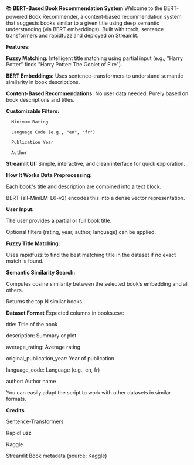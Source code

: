 📚 **BERT-Based Book Recommendation System**
Welcome to the BERT-powered Book Recommender, a content-based recommendation system that suggests books similar to a given title using deep semantic understanding (via BERT embeddings). Built with torch, sentence transformers and rapidfuzz and deployed on Streamlit.

 **Features:**
 
 **Fuzzy Matching:** Intelligent title matching using partial input (e.g., "Harry Potter" finds "Harry Potter: The Goblet of Fire").

 **BERT Embeddings:** Uses sentence-transformers to understand semantic similarity in book descriptions.

 **Content-Based Recommendations:** No user data needed. Purely based on book descriptions and titles.

 **Customizable Filters:**

      Minimum Rating
      
      Language Code (e.g., "en", "fr")
      
      Publication Year
      
      Author

 **Streamlit UI:** Simple, interactive, and clean interface for quick exploration.

  **How It Works**
**Data Preprocessing:**

Each book's title and description are combined into a text block.

BERT (all-MiniLM-L6-v2) encodes this into a dense vector representation.

**User Input:**

The user provides a partial or full book title.

Optional filters (rating, year, author, language) can be applied.

**Fuzzy Title Matching:**

Uses rapidfuzz to find the best matching title in the dataset if no exact match is found.

**Semantic Similarity Search:**

Computes cosine similarity between the selected book’s embedding and all others.

Returns the top N similar books.

 **Dataset Format**
Expected columns in books.csv:

title: Title of the book

description: Summary or plot

average_rating: Average rating

original_publication_year: Year of publication

language_code: Language (e.g., en, fr)

author: Author name

You can easily adapt the script to work with other datasets in similar formats.

 **Credits**
 
Sentence-Transformers

RapidFuzz

Kaggle

Streamlit
Book metadata (source: Kaggle)
